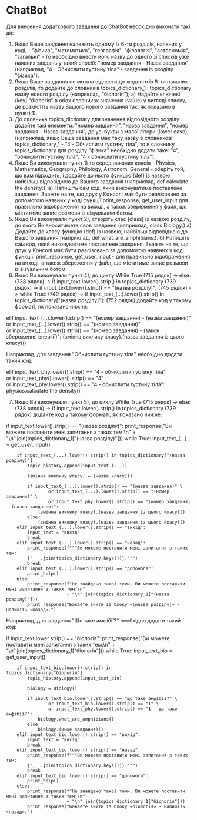 # ChatBot
Для внесення додаткового завдання до ChatBot необхідно виконати такі дії:
1) Якщо Ваше завдання належить одному із 6-ти розділів, наявних у коді, - "фізика", "математика", "географія", "філологія", "астрономія", "загальні" - то необхідно внести його назву до одного зі списків уже наявних завдань у такий спосіб: "номер завдання - Назва завдання" (наприклад, "4 - Обчислити густину тіла" - завдання із розділу "фізика").
2) Якщо Ваше завдання не можна віднести до жодного із 6-ти наявних розділів, то додайте до словників topics_dictionary_1 і topics_dictionary назву нового розділу (наприклад, "біологія");
    а) Надайте ключеві (key) "біологія" в обох словниках значення (value) у вигляді списку, де розмістіть назву Вашого нового завдання так, як показано в пункті       1).
3) До словника topics_dictionary для значення відповідного розділу додайте такі елементи: "номер завдання", "назва завдання", "номер завдання - Назва завдання", де усі букви з малої літери (lower case), (наприклад, якщо Ваше завдання має таку назву в словникові topics_dictionary_1 - "4 - Обчислити густину тіла", то в словнику topics_dictionary для розділу "фізика" необхідно додати таке: "4", "обчислити густину тіла", "4 - обчислити густину тіла").
4) Якщо Ви виконували пункт 1) то серед наявних класів - Physics, Mathematics, Geography, Philology, Astronom, General - оберіть той, що вам підходить, і додайте до нього функцію (def) із назвою, найбільш відповідною до Вашого завдання (наприклад, def calculate the density:).
    а) Напишіть сам код, який виконуватиме поставлене завдання. Зважте на те, що друк у Консолі має бути реалізовано за допомогою наявних у коді функції               print_response, get_user_input для правильно відображення на виході, а також збереження у файл, що міститиме запис розмови із візуальним ботом.
5) Якщо Ви виконували пункт 2), створіть клас (class) із назвою розділу, до якого Ви вноситимете своє завдання (наприклад, class Biology:)
    а) Додайте до класу функцію (def) із назвою, найбільш відповідною до Вашого завдання (наприклад, def what_are_amphibians:).
    б) Напишіть сам код, який виконуватиме поставлене завдання. Зважте на те, що друк у Консолі має бути реалізовано за допомогою наявних у коді функції:               print_response, get_user_input - для правильно відображення на виході, а також збереження у файл, що міститиме запис розмови із візуальним ботом.
6) Якщо Ви виконували пункт 4), до циклу While True (715 рядок) -> else: (738 рядок) -> if input_text.lower().strip() in topics_dictionary (739 рядок) -> if input_text.lower().strip() == "(назва розділу)": (745 рядок) -> while True: (749 рядок) -> if input_text_(...).lower().strip() in topics_dictionary["(назва розділу)"]: (752 рядок) додайте код у такому форматі, як показано нижче:

elif input_text_(...).lower().strip() == "(номер завдання) - (назва завдання)" \
        or input_text_(...).lower().strip() == "(номер завдання)" \
        or input_text_(...).lower().strip() == "(номер завдання) - (закон збереження енергії)":
     (змінна виклику класу).(назва завдання із цього класу)()

Наприклад, для завдання "Обчислити густину тіла" необхідно додати такий код:


elif input_text_phy.lower().strip() == "4 - обчислити густину тіла" \
        or input_text_phy().lower().strip() == "4" \
        or input_text_phy.lower().strip() == "4 - обчислити густину тіла":
     physics.calculate the density()
     

7) Якщо Ви виконували пункт 5), до циклу While True (715 рядок) -> else: (738 рядок) -> if input_text.lower().strip() in topics_dictionary (739 рядок) додайте код у такому форматі, як показано нижче:


if input_text.lower().strip() == "(назва розділу)":
    print_response("Ви можете поставити мені запитання з таких тем:\n" +
                   "\n".join(topics_dictionary_1["(назва розділу)"]))
    while True:
        input_text_(...) = get_user_input()

        if input_text_(...).lower().strip() in topics_dictionary["(назва розділу)"]:
            topic_history.append(input_text_(...))

            (змінна виклику класу) = (назва класу)()

            if input_text_(...).lower().strip() == "(назва завдання)" \
                    or input_text_(...).lower().strip() == "(номер завдання)" \
                    or input_text_phy.lower().strip() == "(номер завдання) - (назва завдання)":
                (змінна виклику класу).(назва завдання із цього класу)()
            else:
                (змінна виклику класу).(назва завдання із цього класу)()
        elif input_text_(...).lower().strip() == "вихід":
            input_text = "вихід"
            break
        elif input_text_(...).lower().strip() == "назад":
            print_response(f"""Ви можете поставити мені запитання з таких тем:
            {', '.join(topics_dictionary.keys())}.""")
            break
        elif input_text_(...).lower().strip() == "допомога":
            print_help()
        else:
            print_response(f"Не знайдено такої теми. Ви можете поставити мені запитання з таких тем:\n"
                           + "\n".join(topics_dictionary_1["(назва розділу)"]))
            print_response("Бажаєте вийти із блоку «(назва розділу)» - напишіть «назад».")
            
            
Наприклад, для завдання "Що таке амфібії?" необхідно додати такий код:


if input_text.lower.strip() == "біологія":
    print_response("Ви можете поставити мені запитання з таких тем:\n" +
                   "\n".join(topics_dictionary_1["біологія"]))
    while True:
        input_text_bio = get_user_input()

        if input_text_bio.lower().strip() in topics_dictionary["біологія"]:
            topic_history.append(input_text_bio)

            biology = Biology()

            if input_text_bio.lower().strip() == "що таке амфібії?" \
                    or input_text_bio.lower().strip() == "1" \
                    or input_text_phy.lower().strip() == "1 - що таке амфібії?":
                biology.what_are_amphibians()
            else:
                biology.(инше завдання)()
        elif input_text_bio.lower().strip() == "вихід":
            input_text = "вихід"
            break
        elif input_text_bio.lower().strip() == "назад":
            print_response(f"""Ви можете поставити мені запитання з таких тем:
            {', '.join(topics_dictionary.keys())}.""")
            break
        elif input_text_bio.lower().strip() == "допомога":
            print_help()
        else:
            print_response(f"Не знайдено такої теми. Ви можете поставити мені запитання з таких тем:\n"
                           + "\n".join(topics_dictionary_1["біологія"]))
            print_response("Бажаєте вийти із блоку «біологія» - напишіть «назад».")
